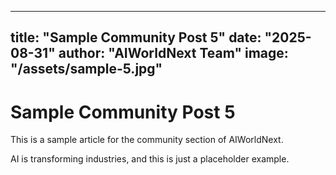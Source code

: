 
---
title: "Sample Community Post 5"
date: "2025-08-31"
author: "AIWorldNext Team"
image: "/assets/sample-5.jpg"
---

# Sample Community Post 5

This is a sample article for the community section of AIWorldNext.

AI is transforming industries, and this is just a placeholder example.

